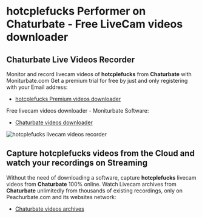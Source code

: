 # hotcplefucks Performer on Chaturbate - Free LiveCam videos downloader

## Chaturbate Live Videos Recorder

Monitor and record livecam videos of **hotcplefucks** from **Chaturbate** with Moniturbate.com
Get a premium trial for free by just and only registering with your Email address:
* [hotcplefucks Premium videos downloader](https://moniturbate.com/request-demo-licence-key.html)

Free livecam videos downloader - Moniturbate Software:
* [Chaturbate videos downloader](https://moniturbate.com/moniturbate-download-software.html)

![hotcplefucks livecam videos recorder](https://peachurnet.com/templates/moniturbate-software.png)


## Capture hotcplefucks videos from the Cloud and watch your recordings on Streaming

Without the need of downloading a software, capture **hotcplefucks** livecam videos from **Chaturbate** 100% online.
Watch Livecam archives from **Chaturbate** unlimitedly from thousands of existing recordings, only on Peachurbate.com and its websites network:
* [Chaturbate videos archives](https://peachurnet.com/)